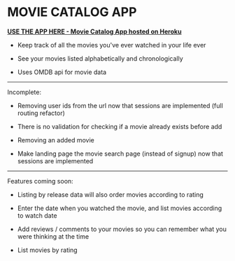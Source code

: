 # MOVIE CATALOG APP

[**USE THE APP HERE - Movie Catalog App hosted on Heroku**](https://movie-catalog-app.herokuapp.com)

* Keep track of all the movies you've ever watched in your life ever

* See your movies listed alphabetically and chronologically

* Uses OMDB api for movie data

----
Incomplete:

- Removing user ids from the url now that sessions are implemented (full routing refactor)

- There is no validation for checking if a movie already exists before add

- Removing an added movie

- Make landing page the movie search page (instead of signup) now that sessions are implemented
----
Features coming soon:

* Listing by release data will also order movies according to rating

* Enter the date when you watched the movie, and list movies according to watch date

* Add reviews / comments to your movies so you can remember what you were thinking at the time

* List movies by rating
